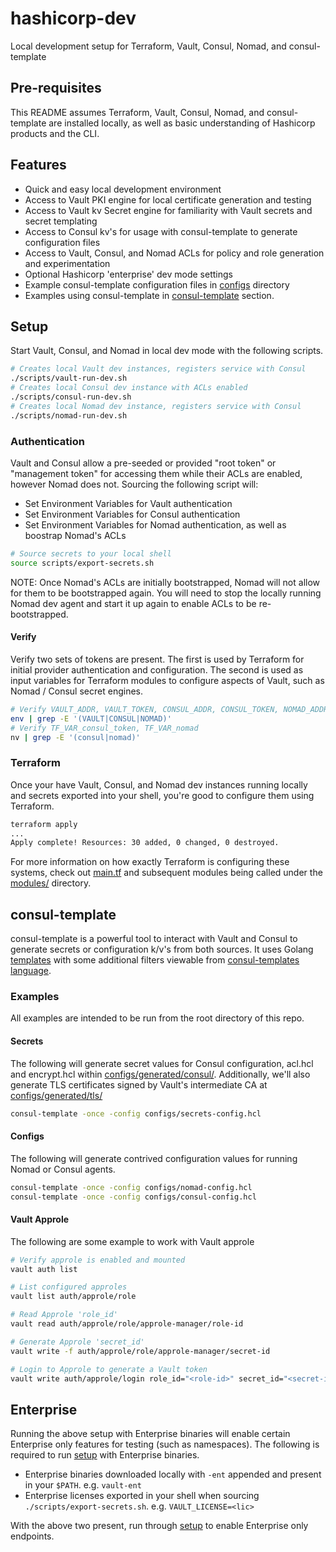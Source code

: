# hashicorp-dev

Local development setup for Terraform, Vault, Consul, Nomad, and consul-template

## Pre-requisites

This README assumes Terraform, Vault, Consul, Nomad, and consul-template are installed locally, as well as basic understanding of Hashicorp products and the CLI.

## Features

- Quick and easy local development environment
- Access to Vault PKI engine for local certificate generation and testing
- Access to Vault kv Secret engine for familiarity with Vault secrets and secret templating
- Access to Consul kv's for usage with consul-template to generate configuration files
- Access to Vault, Consul, and Nomad ACLs for policy and role generation and experimentation
- Optional Hashicorp 'enterprise' dev mode settings
- Example consul-template configuration files in [configs](./configs) directory
- Examples using consul-template in [consul-template](#consul-template) section.

## Setup

Start Vault, Consul, and Nomad in local dev mode with the following scripts.

```bash
# Creates local Vault dev instances, registers service with Consul
./scripts/vault-run-dev.sh
# Creates local Consul dev instance with ACLs enabled
./scripts/consul-run-dev.sh
# Creates local Nomad dev instance, registers service with Consul
./scripts/nomad-run-dev.sh
```

### Authentication

Vault and Consul allow a pre-seeded or provided "root token" or "management token" for accessing them while their ACLs are enabled, however Nomad does not. Sourcing the following script will:

- Set Environment Variables for Vault authentication
- Set Environment Variables for Consul authentication
- Set Environment Variables for Nomad authentication, as well as boostrap Nomad's ACLs

```bash
# Source secrets to your local shell
source scripts/export-secrets.sh
```

NOTE: Once Nomad's ACLs are initially bootstrapped, Nomad will not allow for them to be bootstrapped again. You will need to stop the locally running Nomad dev agent and start it up again to enable ACLs to be re-bootstrapped.

#### Verify

Verify two sets of tokens are present. The first is used by Terraform for initial provider authentication and configuration. The second is used as input variables for Terraform modules to configure aspects of Vault, such as Nomad / Consul secret engines.

```bash
# Verify VAULT_ADDR, VAULT_TOKEN, CONSUL_ADDR, CONSUL_TOKEN, NOMAD_ADDR, and NOMAD_TOKEN are set properly.
env | grep -E '(VAULT|CONSUL|NOMAD)'
# Verify TF_VAR_consul_token, TF_VAR_nomad
nv | grep -E '(consul|nomad)'
```

### Terraform

Once your have Vault, Consul, and Nomad dev instances running locally and secrets exported into your shell, you're good to configure them using Terraform.

```bash
terraform apply
...
Apply complete! Resources: 30 added, 0 changed, 0 destroyed.
```

For more information on how exactly Terraform is configuring these systems, check out [main.tf](./main.tf) and subsequent modules being called under the [modules/](./modules/) directory.

## consul-template

consul-template is a powerful tool to interact with Vault and Consul to generate secrets or configuration k/v's from both sources. It uses Golang [templates][templates] with some additional filters viewable from [consul-templates language][ct-lang].

### Examples

All examples are intended to be run from the root directory of this repo.

#### Secrets

The following will generate secret values for Consul configuration, acl.hcl and encrypt.hcl within [configs/generated/consul/](./configs/generated/consul/). Additionally, we'll also generate TLS certificates signed by Vault's intermediate CA at [configs/generated/tls/](./configs/generated/tls/)

```bash
consul-template -once -config configs/secrets-config.hcl
```

#### Configs

The following will generate contrived configuration values for running Nomad or Consul agents.

```bash
consul-template -once -config configs/nomad-config.hcl
consul-template -once -config configs/consul-config.hcl
```

#### Vault Approle

The following are some example to work with Vault approle

```bash
# Verify approle is enabled and mounted
vault auth list

# List configured approles
vault list auth/approle/role

# Read Approle 'role_id'
vault read auth/approle/role/approle-manager/role-id

# Generate Approle 'secret_id'
vault write -f auth/approle/role/approle-manager/secret-id

# Login to Approle to generate a Vault token
vault write auth/approle/login role_id="<role-id>" secret_id="<secret-id>"
```

## Enterprise

Running the above setup with Enterprise binaries will enable certain Enterprise only features for testing (such as namespaces). The following is required to run [setup](#setup) with Enterprise binaries.

- Enterprise binaries downloaded locally with `-ent` appended and present in your `$PATH`. e.g. `vault-ent`
- Enterprise licenses exported in your shell when sourcing `./scripts/export-secrets.sh`. e.g. `VAULT_LICENSE=<lic>`

With the above two present, run through [setup](#setup) to enable Enterprise only endpoints.

[templates]: https://pkg.go.dev/text/template
[ct-lang]: https://github.com/hashicorp/consul-template/blob/main/docs/templating-language.md:

